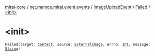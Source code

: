 [mirai-core](../../../index.md) / [net.mamoe.mirai.event.events](../../index.md) / [ImageUploadEvent](../index.md) / [Failed](index.md) / [&lt;init&gt;](./-init-.md)

# &lt;init&gt;

`Failed(target: `[`Contact`](../../../net.mamoe.mirai.contact/-contact/index.md)`, source: `[`ExternalImage`](../../../net.mamoe.mirai.utils/-external-image/index.md)`, errno: `[`Int`](https://kotlinlang.org/api/latest/jvm/stdlib/kotlin/-int/index.html)`, message: `[`String`](https://kotlinlang.org/api/latest/jvm/stdlib/kotlin/-string/index.html)`)`